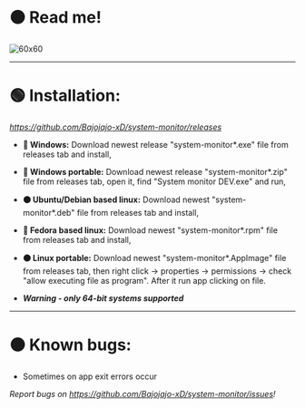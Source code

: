 # 🟠 Read me! 
   ![60x60](https://user-images.githubusercontent.com/81306360/116547403-1eab6380-a8f3-11eb-9b12-ee71a08ecc3c.png) 

--------------------------
# 🟢 Installation:
*https://github.com/Bajojajo-xD/system-monitor/releases*
- **🔵 Windows:** Download newest release "system-monitor*.exe" file from releases tab and install,
- **🔵 Windows portable:** Download newest release "system-monitor*.zip" file from releases tab, open it, find "System monitor DEV.exe" and run,
- **🟠 Ubuntu/Debian based linux:** Download newest "system-monitor*.deb" file from releases tab and install,
- **🧿 Fedora based linux:** Download newest "system-monitor*.rpm" file from releases tab and install,
- **🟠 Linux portable:** Download newest "system-monitor*.AppImage" file from releases tab, then right click -> properties -> permissions -> check "allow executing file as program". After it run app clicking on file.

- ***Warning - only 64-bit systems supported***

---------------------------
# 🟠 Known bugs:

- Sometimes on app exit errors occur

*Report bugs on https://github.com/Bajojajo-xD/system-monitor/issues!*
